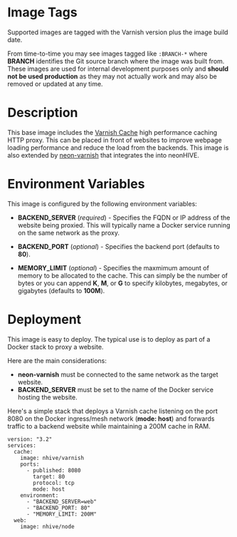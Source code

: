 # Image Tags

Supported images are tagged with the Varnish version plus the image build date.

From time-to-time you may see images tagged like `:BRANCH-*` where **BRANCH** identifies the Git source branch where the image was built from.  These images are used for internal development purposes only and **should not be used production** as they may not actually work and may also be removed or updated at any time.

# Description

This base image includes the [Varnish Cache](http://varnish-cache.org) high performance caching HTTP proxy.  This can be placed in front of websites to improve webpage loading performance and reduce the load from the backends.  This image is also extended by [neon-varnish](https://hub.docker.com/r/nhive/neon-varnish/) that integrates the into neonHIVE.

# Environment Variables

This image is configured by the following environment variables:

* **BACKEND_SERVER** (*required*) - Specifies the FQDN or IP address of the website being proxied.  This will typically name a Docker service running on the same network as the proxy.

* **BACKEND_PORT** (*optional*) - Specifies the backend port (defaults to **80**).

* **MEMORY_LIMIT** (*optional*) - Specifies the maxmimum amount of memory to be allocated to the cache.  This can simply be the number of bytes or you can append **K**, **M**, or **G** to specify kilobytes, megabytes, or gigabytes (defaults to **100M**).

# Deployment

This image is easy to deploy.  The typical use is to deploy as part of a Docker stack to proxy a website.

Here are the main considerations:

* **neon-varnish** must be connected to the same network as the target website.
* **BACKEND_SERVER** must be set to the name of the Docker service hosting the website.

Here's a simple stack that deploys a Varnish cache listening on the port 8080 on the Docker ingress/mesh network (**mode: host**) and forwards traffic to a backend website while maintaining a 200M cache in RAM.

```
version: "3.2"
services:
  cache:
    image: nhive/varnish
    ports:
      - published: 8080
        target: 80
        protocol: tcp
        mode: host
    environment:
      - "BACKEND_SERVER=web"
      - "BACKEND_PORT: 80"
      - "MEMORY_LIMIT: 200M"
  web:
    image: nhive/node
```
